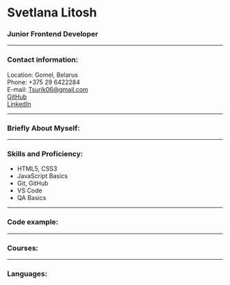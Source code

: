 # Svetlana Litosh
### Junior Frontend Developer
***
### Contact information:
Location: Gomel, Belarus  
Phone: +375 29 6422284  
E-mail: Tsurik06@gmail.com  
[GitHub](https://github.com/SvetlanaLitosh)  
[LinkedIn](https://www.linkedin.com/in/svetlana-litosh-4b2877218/)
***
### Briefly About Myself:
***
### Skills and Proficiency:
* HTML5, CSS3
* JavaScript Basics
* Git, GitHub
* VS Code
* QA Basics
***
### Code example:
***
### Courses:
***
### Languages:
